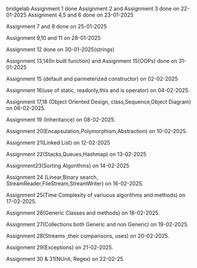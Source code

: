 bridgelab
Assignment 1 done
Assignment 2 and Assignment 3 done on 22-01-2025
Assignment 4,5 and 6 done on 23-01-2025 

Assignment 7 and 8 done on 25-01-2025

Assignment 9,10 and 11 on 28-01-2025

Assignment 12 done on 30-01-2025(strings)

Assignment 13,14(In built function) and Assignment 15(OOPs) done on 31-01-2025

Assignment 15 (default and parmeterized constructor) on 02-02-2025

Assignment 16(use of static, readonly,this and is operator) on 04-02-2025.

Assignment 17,18 (Object Oriented Design, class,Sequence,Object Diagram) on 06-02-2025.

Assignment 19 (Inheritance) on 08-02-2025.

Assignment 20(Encapsulation,Polymorphism,Abstraction) on 10-02-2025.

Assignment 21(Linked List) on 12-02-2025

Assignment 22(Stacks,Queues,Hashmap) on 13-02-2025

Assignment23(Sorting Algorithms) on 14-02-2025

Assignment 24 (Linear,Binary search, StreamReader,FileStream,StreamWriter) on 16-02-2025.

Assignment 25(Time Complexity of variuous algorithms and methods) on 17-02-2025.

Assignment 26(Generic Classes and methods) on 18-02-2025.

Assignment 27(Collections both Generic and non Generic) on 19-02-2025.

Assignment 28(Streams ,their comparisons, uses) on 20-02-2025.

Assignment 29(Exceptions) on 21-02-2025.

Assignment 30 & 31(NUnit, Regex) on 22-02-25